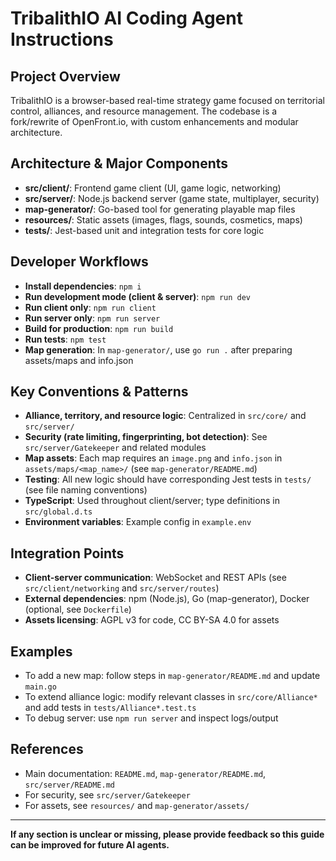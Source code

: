 # TribalithIO AI Coding Agent Instructions

## Project Overview

TribalithIO is a browser-based real-time strategy game focused on territorial control, alliances, and resource management. The codebase is a fork/rewrite of OpenFront.io, with custom enhancements and modular architecture.

## Architecture & Major Components

- **src/client/**: Frontend game client (UI, game logic, networking)
- **src/server/**: Node.js backend server (game state, multiplayer, security)
- **map-generator/**: Go-based tool for generating playable map files
- **resources/**: Static assets (images, flags, sounds, cosmetics, maps)
- **tests/**: Jest-based unit and integration tests for core logic

## Developer Workflows

- **Install dependencies**: `npm i`
- **Run development mode (client & server)**: `npm run dev`
- **Run client only**: `npm run client`
- **Run server only**: `npm run server`
- **Build for production**: `npm run build`
- **Run tests**: `npm test`
- **Map generation**: In `map-generator/`, use `go run .` after preparing assets/maps and info.json

## Key Conventions & Patterns

- **Alliance, territory, and resource logic**: Centralized in `src/core/` and `src/server/`
- **Security (rate limiting, fingerprinting, bot detection)**: See `src/server/Gatekeeper` and related modules
- **Map assets**: Each map requires an `image.png` and `info.json` in `assets/maps/<map_name>/` (see `map-generator/README.md`)
- **Testing**: All new logic should have corresponding Jest tests in `tests/` (see file naming conventions)
- **TypeScript**: Used throughout client/server; type definitions in `src/global.d.ts`
- **Environment variables**: Example config in `example.env`

## Integration Points

- **Client-server communication**: WebSocket and REST APIs (see `src/client/networking` and `src/server/routes`)
- **External dependencies**: npm (Node.js), Go (map-generator), Docker (optional, see `Dockerfile`)
- **Assets licensing**: AGPL v3 for code, CC BY-SA 4.0 for assets

## Examples

- To add a new map: follow steps in `map-generator/README.md` and update `main.go`
- To extend alliance logic: modify relevant classes in `src/core/Alliance*` and add tests in `tests/Alliance*.test.ts`
- To debug server: use `npm run server` and inspect logs/output

## References

- Main documentation: `README.md`, `map-generator/README.md`, `src/server/README.md`
- For security, see `src/server/Gatekeeper`
- For assets, see `resources/` and `map-generator/assets/`

---

**If any section is unclear or missing, please provide feedback so this guide can be improved for future AI agents.**
